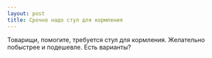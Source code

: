 ```yaml
---
layout: post 
title: Срочно надо стул для кормления 
--- 
```

Товарищи, помогите, требуется стул для кормления. Желательно побыстрее и подешевле. Есть варианты?